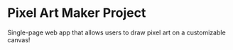 # Pixel Art Maker Project

Single-page web app that allows users to draw pixel art on a customizable canvas! 
